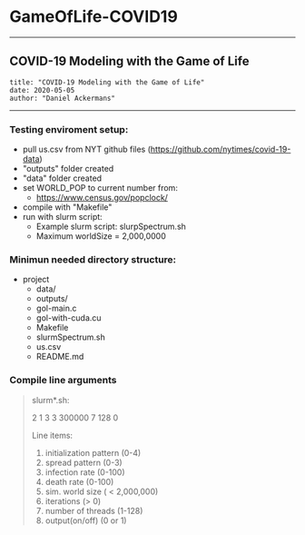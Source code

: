 # GameOfLife-COVID19
---
## COVID-19 Modeling with the Game of Life
	title: "COVID-19 Modeling with the Game of Life"
	date: 2020-05-05
	author: "Daniel Ackermans"
---

### Testing enviroment setup:
- pull us.csv from NYT github files (https://github.com/nytimes/covid-19-data)
- "outputs" folder created
- "data" folder created
- set WORLD_POP to current number from: 
	* https://www.census.gov/popclock/
- compile with "Makefile"
- run with slurm script:
	* Example slurm script: slurpSpectrum.sh
	* Maximum worldSize = 2,000,0000

### Minimun needed directory structure:
- project
	- data/
	- outputs/
	- gol-main.c
	- gol-with-cuda.cu
	- Makefile
	- slurmSpectrum.sh
	- us.csv
	- README.md

### Compile line arguments 
> slurm*.sh:
> 
> 2 1 3 3 300000 7 128 0
>
> Line items:
> 1. initialization pattern (0-4)
> 2. spread pattern (0-3)
> 3. infection rate (0-100)
> 4. death rate (0-100)
> 5. sim. world size ( < 2,000,000)
> 6. iterations (> 0)
> 7. number of threads (1-128)
> 8. output(on/off) (0 or 1)
